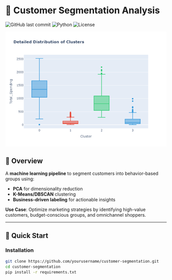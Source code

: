 # 🛒 Customer Segmentation Analysis

![GitHub last commit](https://img.shields.io/github/last-commit/yourusername/customer-segmentation)
![Python](https://img.shields.io/badge/python-3.8%2B-blue)
![License](https://img.shields.io/badge/license-MIT-green)

<p align="center">
  <img src="images/Detailed_Distribution_of_Clusters.png" alt="Cluster Visualization" width="600">
</p>

## 📌 Overview
A **machine learning pipeline** to segment customers into behavior-based groups using:
- **PCA** for dimensionality reduction  
- **K-Means/DBSCAN** clustering  
- **Business-driven labeling** for actionable insights  

**Use Case**: Optimize marketing strategies by identifying high-value customers, budget-conscious groups, and omnichannel shoppers.

---

## 🚀 Quick Start

### Installation
```bash
git clone https://github.com/yourusername/customer-segmentation.git
cd customer-segmentation
pip install -r requirements.txt